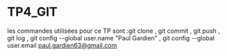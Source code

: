 # TP4_GIT

les commandes utilisées pour ce TP sont :git clone , git commit , git push , git log , git config --global user.name "Paul Gardien" , git config --global user.email paul.gardien63@gmail.com